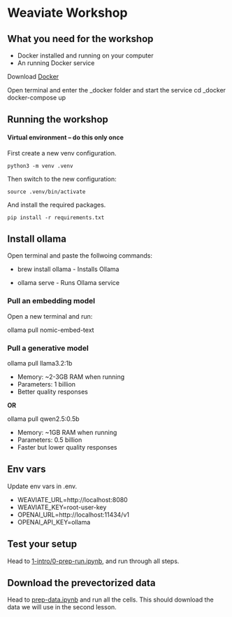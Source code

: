# Weaviate Workshop

## What you need for the workshop

* Docker installed and running on your computer
* An running Docker service

Download [Docker](https://docs.docker.com/get-started/get-docker/)

Open terminal and enter the _docker folder and start the service
cd _docker
docker-compose up 

## Running the workshop

#### Virtual environment – do this only once
First create a new venv configuration.
```
python3 -m venv .venv
```

Then switch to the new configuration:
```
source .venv/bin/activate
```

And install the required packages.
```
pip install -r requirements.txt
```


## Install ollama

Open terminal and paste the follwoing commands:
 

* brew install ollama - Installs Ollama

 
* ollama serve - Runs Ollama service
### Pull an embedding model

Open a new terminal and run:

ollama pull nomic-embed-text

### Pull a generative model

ollama pull llama3.2:1b
- Memory: ~2-3GB RAM when running
- Parameters: 1 billion
- Better quality responses

**OR**

ollama pull qwen2.5:0.5b
- Memory: ~1GB RAM when running
- Parameters: 0.5 billion
- Faster but lower quality responses


## Env vars

Update env vars in .env.


* WEAVIATE_URL=http://localhost:8080
* WEAVIATE_KEY=root-user-key
* OPENAI_URL=http://localhost:11434/v1
* OPENAI_API_KEY=ollama


## Test your setup

Head to [1-intro/0-prep-run.ipynb](./1-intro/0-prep-run.ipynb), and run through all steps.

## Download the prevectorized data

Head to [prep-data.ipynb](./prep-data.ipynb) and run all the cells. This should download the data we will use in the second lesson.




